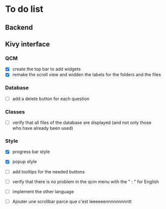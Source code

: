 # To do list

## Backend

## Kivy interface

### QCM

- [x] create the top bar to add widgets
- [x] remake the scroll view and widden the labels for the folders and the files

### Database

- [ ] add a delete button for each question

### Classes

- [ ] verify that all files of the database are displayed (and not only those who have already been used)

### Style 

- [x] progress bar style
- [x] popup style
- [ ] add tooltips for the needed buttons
- [ ] verify that there is no problem in the qcm menu with the " : " for English
- [ ] implement the other language

- [ ] Ajouter une scrollbar parce que c'est leeeeeennnnnnnnntt
